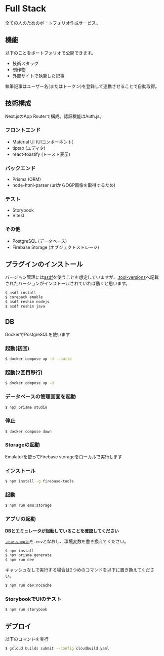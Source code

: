 # Full Stack

全ての人のためのポートフォリオ作成サービス。

## 機能

以下のことをポートフォリオで公開できます。

- 技術スタック
- 制作物
- 外部サイトで執筆した記事

執筆記事はユーザー名(またはトークン)を登録して連携させることで自動取得。

## 技術構成

Next.jsのApp Routerで構成。認証機能はAuth.js。

### フロントエンド

- Material UI (UIコンポーネント)
- tiptap (エディタ)
- react-toastify (トースト表示)

### バックエンド

- Prisma (ORM)
- node-html-parser (urlからOGP画像を取得するため)

### テスト

- Storybook
- Vitest

### その他

- PostgreSQL (データベース)
- Firebase Storage (オブジェクトストレージ)

## プラグインのインストール

バージョン管理には[asdf](https://asdf-vm.com)を使うことを想定していますが、[.tool-versions](./.tool-versions)へ記載されたバージョンがインストールされていれば動くと思います。

```bash
$ asdf install
$ corepack enable
$ asdf reshim nodejs
$ asdf reshim java
```

## DB

DockerでPostgreSQLを使います

### 起動(初回)

```bash
$ docker compose up -d --build
```

### 起動(2回目移行)

```bash
$ docker compose up -d
```

### データベースの管理画面を起動

```bash
$ npx prisma studio
```

### 停止

```bash
$ docker compose down
```

### Storageの起動

Emulatorを使ってFirebase storageをローカルで実行します

### インストール

```bash
$ npm install -g firebase-tools
```

### 起動

```bash
$ npm run emu:storage
```

### アプリの起動

**DBとエミュレータが起動していることを確認してください**

[`.env.sample`](./.env.sample)を`.env`となおし、環境変数を書き換えてください。

```bash
$ npm install
$ npx prisma generate
$ npm run dev
```

キャッシュなしで実行する場合は2つめのコマンドを以下に置き換えてください。

```bash
$ npm run dev:nocache
```

### StorybookでUIのテスト

```bash
$ npm run storybook
```

## デプロイ

以下のコマンドを実行

```bash
$ gcloud builds submit --config cloudbuild.yaml
```
